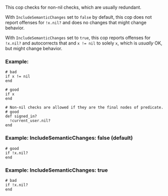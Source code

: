 This cop checks for non-nil checks, which are usually redundant.

With `IncludeSemanticChanges` set to `false` by default, this cop
does not report offenses for `!x.nil?` and does no changes that might
change behavior.

With `IncludeSemanticChanges` set to `true`, this cop reports offenses
for `!x.nil?` and autocorrects that and `x != nil` to solely `x`, which
is *usually* OK, but might change behavior.

### Example:
    # bad
    if x != nil
    end

    # good
    if x
    end

    # Non-nil checks are allowed if they are the final nodes of predicate.
    # good
    def signed_in?
      !current_user.nil?
    end

### Example: IncludeSemanticChanges: false (default)
    # good
    if !x.nil?
    end

### Example: IncludeSemanticChanges: true
    # bad
    if !x.nil?
    end
